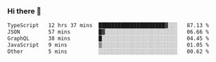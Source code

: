 ### Hi there 👋

<!--
**zhengis-alinur/zhengis-alinur** is a ✨ _special_ ✨ repository because its `README.md` (this file) appears on your GitHub profile.

Here are some ideas to get you started:

- 🔭 I’m currently working on ...
- 🌱 I’m currently learning ...
- 👯 I’m looking to collaborate on ...
- 🤔 I’m looking for help with ...
- 💬 Ask me about ...
- 📫 How to reach me: ...
- 😄 Pronouns: ...
- ⚡ Fun fact: ...
-->

<!--START_SECTION:waka-->

```txt
TypeScript   12 hrs 37 mins  █████████████████████▓░░░   87.13 %
JSON         57 mins         █▓░░░░░░░░░░░░░░░░░░░░░░░   06.66 %
GraphQL      38 mins         █░░░░░░░░░░░░░░░░░░░░░░░░   04.45 %
JavaScript   9 mins          ▒░░░░░░░░░░░░░░░░░░░░░░░░   01.05 %
Other        5 mins          ░░░░░░░░░░░░░░░░░░░░░░░░░   00.62 %
```

<!--END_SECTION:waka-->
